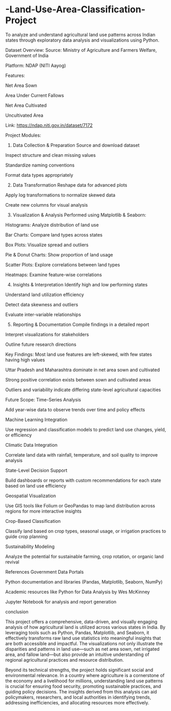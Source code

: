 # -Land-Use-Area-Classification-Project
To analyze and understand agricultural land use patterns across Indian states through exploratory data analysis and visualizations using Python.

 Dataset Overview:
Source: Ministry of Agriculture and Farmers Welfare, Government of India

Platform: NDAP (NITI Aayog)

Features:

Net Area Sown

Area Under Current Fallows

Net Area Cultivated

Uncultivated Area

Link: https://ndap.niti.gov.in/dataset/7172

 Project Modules:
 1. Data Collection & Preparation
Source and download dataset

Inspect structure and clean missing values

Standardize naming conventions

Format data types appropriately

 2. Data Transformation
Reshape data for advanced plots

Apply log transformations to normalize skewed data

Create new columns for visual analysis

 3. Visualization & Analysis
Performed using Matplotlib & Seaborn:

Histograms: Analyze distribution of land use

Bar Charts: Compare land types across states

Box Plots: Visualize spread and outliers

Pie & Donut Charts: Show proportion of land usage

Scatter Plots: Explore correlations between land types

Heatmaps: Examine feature-wise correlations

 4. Insights & Interpretation
Identify high and low performing states

Understand land utilization efficiency

Detect data skewness and outliers

Evaluate inter-variable relationships

 5. Reporting & Documentation
Compile findings in a detailed report

Interpret visualizations for stakeholders

Outline future research directions

 Key Findings:
Most land use features are left-skewed, with few states having high values

Uttar Pradesh and Maharashtra dominate in net area sown and cultivated

Strong positive correlation exists between sown and cultivated areas

Outliers and variability indicate differing state-level agricultural capacities

 Future Scope:
Time-Series Analysis

Add year-wise data to observe trends over time and policy effects

Machine Learning Integration

Use regression and classification models to predict land use changes, yield, or efficiency

Climatic Data Integration

Correlate land data with rainfall, temperature, and soil quality to improve analysis

State-Level Decision Support

Build dashboards or reports with custom recommendations for each state based on land use efficiency

Geospatial Visualization

Use GIS tools like Folium or GeoPandas to map land distribution across regions for more interactive insights

Crop-Based Classification

Classify land based on crop types, seasonal usage, or irrigation practices to guide crop planning

Sustainability Modeling

Analyze the potential for sustainable farming, crop rotation, or organic land revival

 References
Government Data Portals

Python documentation and libraries (Pandas, Matplotlib, Seaborn, NumPy)

Academic resources like Python for Data Analysis by Wes McKinney

Jupyter Notebook for analysis and report generation

conclusion

 This project offers a comprehensive, data-driven, and visually engaging analysis of how agricultural land is utilized across various states in India. By leveraging tools such as Python, Pandas, Matplotlib, and Seaborn, it effectively transforms raw land use statistics into meaningful insights that are both accessible and impactful. The visualizations not only illustrate the disparities and patterns in land use—such as net area sown, net irrigated area, and fallow land—but also provide an intuitive understanding of regional agricultural practices and resource distribution.

Beyond its technical strengths, the project holds significant social and environmental relevance. In a country where agriculture is a cornerstone of the economy and a livelihood for millions, understanding land use patterns is crucial for ensuring food security, promoting sustainable practices, and guiding policy decisions. The insights derived from this analysis can aid policymakers, researchers, and local authorities in identifying trends, addressing inefficiencies, and allocating resources more effectively.

